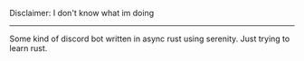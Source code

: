 Disclaimer: I don't know what im doing

---

Some kind of discord bot written in async rust using serenity. Just trying to learn rust.